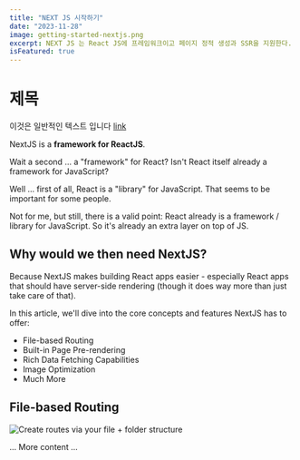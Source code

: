 ```yaml
---
title: "NEXT JS 시작하기"
date: "2023-11-28"
image: getting-started-nextjs.png
excerpt: NEXT JS 는 React JS에 프레임워크이고 페이지 정적 생성과 SSR을 지원한다.
isFeatured: true
---
```


# 제목

이것은 일반적인 텍스트 입니다 [link](https://google.com)

NextJS is a **framework for ReactJS**.

Wait a second ... a "framework" for React? Isn't React itself already a framework for JavaScript?

Well ... first of all, React is a "library" for JavaScript. That seems to be important for some people.

Not for me, but still, there is a valid point: React already is a framework / library for JavaScript. So it's already an extra layer on top of JS.

## Why would we then need NextJS?

Because NextJS makes building React apps easier - especially React apps that should have server-side rendering (though it does way more than just take care of that).

In this article, we'll dive into the core concepts and features NextJS has to offer:

- File-based Routing
- Built-in Page Pre-rendering
- Rich Data Fetching Capabilities
- Image Optimization
- Much More

## File-based Routing

![Create routes via your file + folder structure](nextjs-file-based-routing.png)

... More content ...
